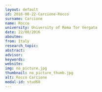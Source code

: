 ```yaml
---
layout: default 
id: 2016-08-22-Carcione-Rocco
surname: Carcione
name: Rocco
university: University of Roma Tor Vergata
date: 22/08/2016
aboutme: 
from: Italy
research_topic: 
abstract: 
advisor: 
keywords: 
website: 
img: no_picture.jpg
thumbnail: no_picture_thumb.jpg
alt: Rocco Carcione
modal-id: stud68
---
```

